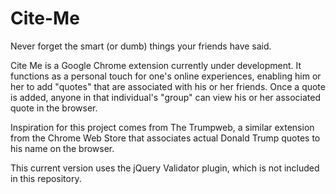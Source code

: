 # Cite-Me
Never forget the smart (or dumb) things your friends have said.

Cite Me is a Google Chrome extension currently under development. It functions as a personal touch for one's online experiences, enabling him or her to add "quotes" that are associated with his or her friends. Once a quote is added, anyone in that individual's "group" can view his or her associated quote in the browser.

Inspiration for this project comes from The Trumpweb, a similar extension from the Chrome Web Store that associates actual Donald Trump quotes to his name on the browser.

This current version uses the jQuery Validator plugin, which is not included in this repository.
